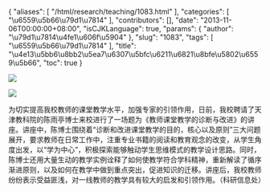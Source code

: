 {
    "aliases": [
        "/html/research/teaching/1083.html"
    ],
    "categories": [
        "\u6559\u5b66\u79d1\u7814"
    ],
    "contributors": [],
    "date": "2013-11-06T00:00:00+08:00",
    "isCJKLanguage": true,
    "params": {
        "author": "\u79d1\u7814\u4fe1\u606f\u5904"
    },
    "slug": "1083",
    "tags": [
        "\u6559\u5b66\u79d1\u7814"
    ],
    "title": "\u4e13\u5bb6\u8bb2\u5ea7\u6307\u5bfc\u6211\u6821\u8bfe\u5802\u6559\u5b66",
    "toc": true
}

![](https://cdn.tfls.online/mirror/full/2332cde962ed04d318c17cd3d951064c9cdf0d45.jpg)




![](https://cdn.tfls.online/mirror/full/4e3078410bbfabacafe3696c6b63e209dd4d566e.jpg)




  





为切实提高我校教师的课堂教学水平，加强专家的引领作用，日前，我校聘请了天津教科院的陈雨亭博士来校进行了一场题为《教师课堂教学的诊断与改进》的讲座。讲座中，陈博士围绕着“诊断和改进课堂教学的目的，核心以及原则”三大问题展开，要求教师在日常工作中，注重专业书籍的阅读和教育观念的改变，从学生角度出发，以“学为中心”，积极探索能够触动学生思维模式的教学设计思路。同时，陈博士还用大量生动的教学实例诠释了如何使教学符合学科精神，重新解读了循序渐进原则，以及如何在教学中做到重点突出，促进知识的迁移。讲座后，我校教师纷纷表示受益匪浅，对一线教师的教学具有较大的启发和引领作用。（科研信息处）




  



